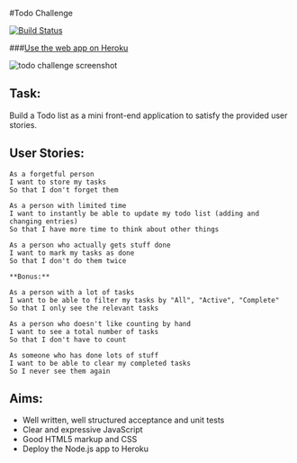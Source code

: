 #Todo Challenge

[![Build Status](https://travis-ci.org/sanjsanj/todo_challenge.svg?branch=master)](https://travis-ci.org/sanjsanj/todo_challenge)

###[Use the web app on Heroku]()

![todo challenge screenshot]()

Task:
-----
Build a Todo list as a mini front-end application to satisfy the provided user stories.

User Stories:
-------------
```
As a forgetful person
I want to store my tasks
So that I don't forget them

As a person with limited time
I want to instantly be able to update my todo list (adding and changing entries)
So that I have more time to think about other things

As a person who actually gets stuff done
I want to mark my tasks as done
So that I don't do them twice

**Bonus:**

As a person with a lot of tasks
I want to be able to filter my tasks by "All", "Active", "Complete"
So that I only see the relevant tasks

As a person who doesn't like counting by hand
I want to see a total number of tasks
So that I don't have to count

As someone who has done lots of stuff
I want to be able to clear my completed tasks
So I never see them again
```

Aims:
-----
* Well written, well structured acceptance and unit tests
* Clear and expressive JavaScript
* Good HTML5 markup and CSS
* Deploy the Node.js app to Heroku
